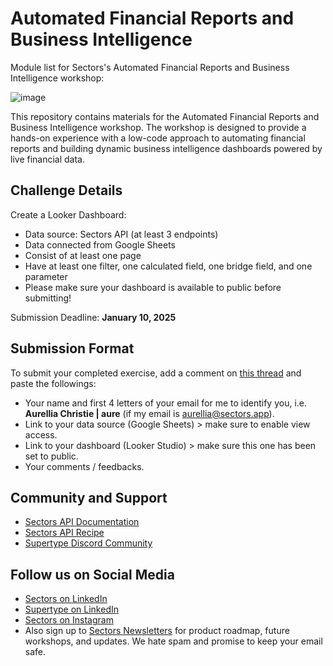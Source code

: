 # Automated Financial Reports and Business Intelligence

Module list for Sectors's Automated Financial Reports and Business Intelligence workshop:

![image](https://github.com/user-attachments/assets/dee04814-0734-4071-87a0-4f1efd2032eb)

This repository contains materials for the Automated Financial Reports and Business Intelligence workshop. The workshop is designed to provide a hands-on experience with a low-code approach to automating financial reports and building dynamic business intelligence dashboards powered by live financial data.

## Challenge Details

Create a Looker Dashboard:

- Data source: Sectors API (at least 3 endpoints)
- Data connected from Google Sheets 
- Consist of at least one page
- Have at least one filter, one calculated field, one bridge field, and one parameter
- Please make sure your dashboard is available to public before submitting!

Submission Deadline: **January 10, 2025**

## Submission Format

To submit your completed exercise, add a comment on [this thread](https://github.com/AurelliaChristie/sectors_automated_bi_workshop/discussions/1) and paste the followings:

- Your name and first 4 letters of your email for me to identify you, i.e. **Aurellia Christie | aure** (if my email is [aurellia@sectors.app](mailto:aurellia@sectors.app)).
- Link to your data source (Google Sheets) > make sure to enable view access.
- Link to your dashboard (Looker Studio) > make sure this one has been set to public.
- Your comments / feedbacks.

## Community and Support
- [Sectors API Documentation](https://docs.sectors.app)
- [Sectors API Recipe](https://docs.sectors.app/recipes)
- [Supertype Discord Community](https://discord.gg/TAnZMmNS4X)

## Follow us on Social Media
- [Sectors on LinkedIn](https://www.linkedin.com/showcase/sectorsapp/)
- [Supertype on LinkedIn](https://www.linkedin.com/company/supertype-ai)
- [Sectors on Instagram](https://www.instagram.com/sectorsapp/)
- Also sign up to [Sectors Newsletters](https://sectors.app) for product roadmap, future workshops, and updates. We hate spam and promise to keep your email safe.
